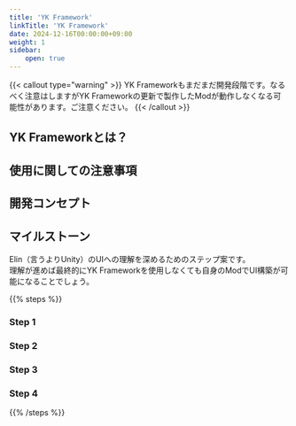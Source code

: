 ```yaml
---
title: 'YK Framework'
linkTitle: 'YK Framework'
date: 2024-12-16T00:00:00+09:00
weight: 1
sidebar:
    open: true
---
```


{{< callout type="warning" >}}
  YK Frameworkもまだまだ開発段階です。なるべく注意はしますがYK Frameworkの更新で製作したModが動作しなくなる可能性があります。ご注意ください。
{{< /callout >}}

## YK Frameworkとは？
## 使用に関しての注意事項
## 開発コンセプト
## マイルストーン
Elin（言うよりUnity）のUIへの理解を深めるためのステップ案です。  
理解が進めば最終的にYK Frameworkを使用しなくても自身のModでUI構築が可能になることでしょう。

{{% steps %}}

### Step 1
### Step 2
### Step 3
### Step 4

{{% /steps %}}